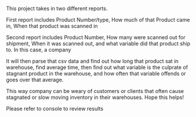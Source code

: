 This project takes in two different reports.

First report includes Product Number/type, How much of that Product came in, When that product was scanned in

Second report includes Product Number, How many were scanned out for shipment, When it was scanned out, and
what variable did that product ship to. In this case, a company

It will then parse that csv data and find out how long that product sat in warehouse, find average time, then
find out what variable is the culprate of stagnant product in the warehouse, and how often that variable offends
or goes over that average.

This way company can be weary of customers or clients that often cause stagnated or slow moving inventory in their
warehouses. Hope this helps!

Please refer to console to review results